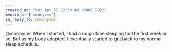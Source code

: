 ```yaml
---
created_at: "Sat Apr 30 12:30:49 +0000 2022"
mentions: ['moonyims']
in_reply_to: @moonyims
---
```


@moonyims When I started, I had a rough time sleeping for the first week or so. But as my body adapted, I eventually started to get back to my normal sleep schedule.